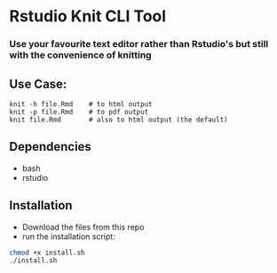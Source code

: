 # Rstudio Knit CLI Tool

### Use your favourite text editor rather than Rstudio's but still with the convenience of knitting

## Use Case:

```
knit -h file.Rmd    # to html output
knit -p file.Rmd    # to pdf output
knit file.Rmd       # also to html output (the default)
```

## Dependencies
- bash
- rstudio

## Installation
- Download the files from this repo
- run the installation script:

```bash
chmod +x install.sh
./install.sh
```
